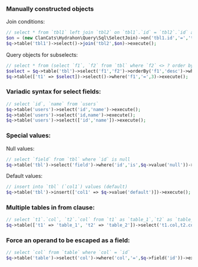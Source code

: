### Manually constructed objects

Join conditions:

```php
// select * from `tbl1` left join `tbl2` on `tbl1`.`id` = `tbl2`.`id` and `tbl1`.`id` > ?
$on = (new ClanCats\Hydrahon\Query\Sql\SelectJoin)->on('tbl1.id','=','tbl2.id')->where('tbl1.id','>',10);
$q->table('tbl1')->select()->join('tbl2',$on)->execute();
```

Query objects for subselects:

```php
// select * from (select `f1`, `f2` from `tbl` where `f2` <> ? order by `f1` desc) as `t1` where `f1` = ?
$select = $q->table('tbl')->select('f1','f2')->orderBy('f1','desc')->where('f2','<>',15);
$q->table(['t1' => $select])->select()->where('f1','=',3)->execute();
```

### Variadic syntax for select fields:

```php
// select `id`, `name` from `users`
$q->table('users')->select('id','name')->execute();
$q->table('users')->select('id,name')->execute();
$q->table('users')->select(['id','name'])->execute();
```

### Special values:

Null values:

```php
// select `field` from `tbl` where `id` is null
$q->table('tbl')->select('field')->where('id','is',$q->value('null'))->execute();
```

Default values:

```php
// insert into `tbl` (`col1`) values (default)
$q->table('tbl')->insert(['col1' => $q->value('default')])->execute();
```

### Multiple tables in from clause:

```php
// select `t1`.`col`, `t2`.`col` from `t1` as `table_1`,`t2` as `table_2`
$q->table(['t1' => 'table_1', 't2' => 'table_2'])->select('t1.col,t2.col')->execute();
```

### Force an operand to be escaped as a field:

```php
// select `col` from `table` where `col` = `id`
$q->table('table')->select('col')->where('col','=',$q->field('id'))->execute();
```


